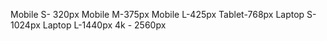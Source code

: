 Mobile S- 320px
Mobile M-375px
Mobile L-425px
Tablet-768px
Laptop S-1024px
Laptop L-1440px
4k - 2560px